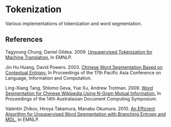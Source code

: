# Tokenization

Various implementations of tokenization and word segmentation.

## References

Tagyoung Chung, Daniel Gildea. 2009. [Unsupervised Tokenization for Machine Translation.](https://www.aclweb.org/anthology/D09-1075.pdf) In EMNLP.

Jin Hu Huang, David Powers. 2003. [Chinese Word Segmentation Based on Contextual Entropy.](https://www.aclweb.org/anthology/Y03-1017.pdf) In Proceedings of the 17th Pacific Asia Conference on Language, Information and Computation.

Ling-Xiang Tang, Shlomo Geva, Yue Xu, Andrew Trotman. 2009. [Word Segmentation for Chinese Wikipedia Using N-Gram Mutual Information.](http://www.cs.otago.ac.nz/homepages/andrew/papers/2009-9.pdf) In Proceedings of the 14th Australasian Document Computing Symposium.

Valentin Zhikov, Hiroya Takamura, Manabu Okumura. 2010. [An Efficient Algorithm for Unsupervised Word Segmentation with Branching Entropy and MDL.](https://www.aclweb.org/anthology/D10-1081.pdf) In EMNLP.
